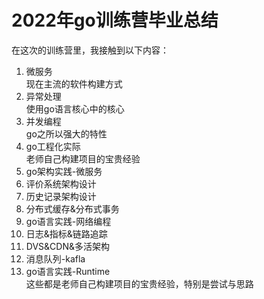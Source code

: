 # 2022年go训练营毕业总结<br>
在这次的训练营里，我接触到以下内容：<br>
1. 微服务<br>
现在主流的软件构建方式<br>
2. 异常处理<br>
使用go语言核心中的核心<br>
3. 并发编程<br>
go之所以强大的特性<br>
4. go工程化实际<br>
老师自己构建项目的宝贵经验<br>
5. go架构实践-微服务<br>
6. 评价系统架构设计<br>
7. 历史记录架构设计<br>
8. 分布式缓存&分布式事务<br>
9. go语言实践-网络编程<br>
10. 日志&指标&链路追踪<br>
11. DVS&CDN&多活架构<br>
12. 消息队列-kafla<br>
13. go语言实践-Runtime<br>
这些都是老师自己构建项目的宝贵经验，特别是尝试与思路<br>
